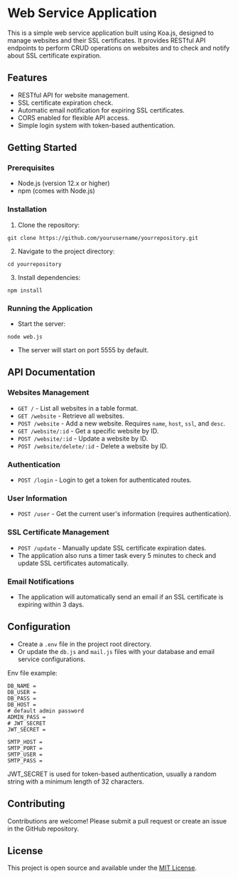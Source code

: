 # Web Service Application

This is a simple web service application built using Koa.js, designed to manage websites and their SSL certificates. It provides RESTful API endpoints to perform CRUD operations on websites and to check and notify about SSL certificate expiration.

## Features

- RESTful API for website management.
- SSL certificate expiration check.
- Automatic email notification for expiring SSL certificates.
- CORS enabled for flexible API access.
- Simple login system with token-based authentication.

## Getting Started

### Prerequisites

- Node.js (version 12.x or higher)
- npm (comes with Node.js)

### Installation

1. Clone the repository:

```
git clone https://github.com/yourusername/yourrepository.git
```

2. Navigate to the project directory:

```
cd yourrepository
```

3. Install dependencies:

```
npm install
```


### Running the Application

- Start the server:

```
node web.js
```

- The server will start on port 5555 by default.

## API Documentation

### Websites Management

- `GET /` - List all websites in a table format.
- `GET /website` - Retrieve all websites.
- `POST /website` - Add a new website. Requires `name`, `host`, `ssl`, and `desc`.
- `GET /website/:id` - Get a specific website by ID.
- `POST /website/:id` - Update a website by ID.
- `POST /website/delete/:id` - Delete a website by ID.

### Authentication

- `POST /login` - Login to get a token for authenticated routes.

### User Information

- `POST /user` - Get the current user's information (requires authentication).

### SSL Certificate Management

- `POST /update` - Manually update SSL certificate expiration dates.
- The application also runs a timer task every 5 minutes to check and update SSL certificates automatically.

### Email Notifications

- The application will automatically send an email if an SSL certificate is expiring within 3 days.

## Configuration

- Create a `.env` file in the project root directory.
- Or update the `db.js` and `mail.js` files with your database and email service configurations.

Env file example:

```
DB_NAME = 
DB_USER = 
DB_PASS = 
DB_HOST = 
# default admin password
ADMIN_PASS = 
# JWT_SECRET
JWT_SECRET = 

SMTP_HOST = 
SMTP_PORT = 
SMTP_USER = 
SMTP_PASS = 
```

JWT_SECRET is used for token-based authentication, usually a random string with a minimum length of 32 characters.

## Contributing

Contributions are welcome! Please submit a pull request or create an issue in the GitHub repository.

## License

This project is open source and available under the [MIT License](LICENSE).